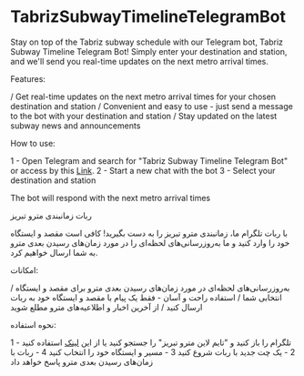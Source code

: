 # TabrizSubwayTimelineTelegramBot

Stay on top of the Tabriz subway schedule with our Telegram bot, Tabriz Subway Timeline Telegram Bot! Simply enter your destination and station, and we'll send you real-time updates on the next metro arrival times.

Features:

/ Get real-time updates on the next metro arrival times for your chosen destination and station
/ Convenient and easy to use - just send a message to the bot with your destination and station
/ Stay updated on the latest subway news and announcements

How to use:

1 - Open Telegram and search for "Tabriz Subway Timeline Telegram Bot" or access by this [Link](https://t.me/tabriz_subway_timeline_bot).
2 - Start a new chat with the bot
3 - Select your destination and station 

The bot will respond with the next metro arrival times

ربات زمانبندی مترو تبریز

با ربات تلگرام ما، زمانبندی مترو تبریز را به دست بگیرید! کافی است مقصد و ایستگاه خود را وارد کنید و ما به‌روزرسانی‌های لحظه‌ای را در مورد زمان‌های رسیدن بعدی مترو به شما ارسال خواهیم کرد.

امکانات:

/ به‌روزرسانی‌های لحظه‌ای در مورد زمان‌های رسیدن بعدی مترو برای مقصد و ایستگاه انتخابی شما
/ استفاده راحت و آسان - فقط یک پیام با مقصد و ایستگاه خود به ربات ارسال کنید
/ از آخرین اخبار و اطلاعیه‌های مترو مطلع شوید

نحوه استفاده:

1 - تلگرام را باز کنید و "تایم لاین مترو تبریز" را جستجو کنید یا از این [لینک](https://t.me/tabriz_subway_timeline_bot) استفاده کنید
2 - یک چت جدید با ربات شروع کنید
3 - مسیر و ایستگاه خود را انتخاب کنید
4 - ربات با زمان‌های رسیدن بعدی مترو پاسخ خواهد داد
